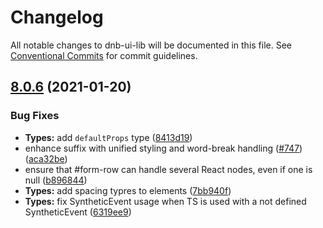 # Changelog

All notable changes to dnb-ui-lib will be documented in this file. See
[Conventional Commits](https://conventionalcommits.org) for commit guidelines.

## [8.0.6](https://github.com/dnbexperience/eufemia/compare/v8.0.5...v8.0.6) (2021-01-20)


### Bug Fixes

* **Types:** add `defaultProps` type ([8413d19](https://github.com/dnbexperience/eufemia/commit/8413d19b26d816ffe9386d8384818c05929ad170))
* enhance suffix with unified styling and word-break handling ([#747](https://github.com/dnbexperience/eufemia/issues/747)) ([aca32be](https://github.com/dnbexperience/eufemia/commit/aca32beae7ee9d91a1f33b5c62f7f95d404b1d7c))
* ensure that #form-row can handle several React nodes, even if one is null ([b896844](https://github.com/dnbexperience/eufemia/commit/b8968447553c806d132333c531226a3b79d91c8c))
* **Types:** add spacing typres to elements ([7bb940f](https://github.com/dnbexperience/eufemia/commit/7bb940ff5facf7f12984e33093622cfb1b5c43e5))
* **Types:** fix SyntheticEvent usage when TS is used with a not defined SyntheticEvent ([6319ee9](https://github.com/dnbexperience/eufemia/commit/6319ee959ba44dd4d11fb17c08538a7247e147ce))
